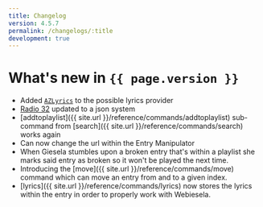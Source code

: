 ```yaml
---
title: Changelog
version: 4.5.7
permalink: /changelogs/:title
development: true
---
```


# What's new in `{{ page.version }}`
- Added [`AZLyrics`](http://www.azlyrics.com/) to the possible lyrics provider
- [Radio 32](http://radio32.ch/) updated to a json system 
- [addtoplaylist]({{ site.url }}/reference/commands/addtoplaylist) sub-command from [search]({{ site.url }}/reference/commands/search) works again
- Can now change the url within the Entry Manipulator
- When Giesela stumbles upon a broken entry that's within a playlist she marks said entry as broken so it won't be played the next time.
- Introducing the [move]({{ site.url }}/reference/commands/move) command which can move an entry from and to a given index.
- [lyrics]({{ site.url }}/reference/commands/lyrics) now stores the lyrics within the entry in order to properly work with Webiesela.
